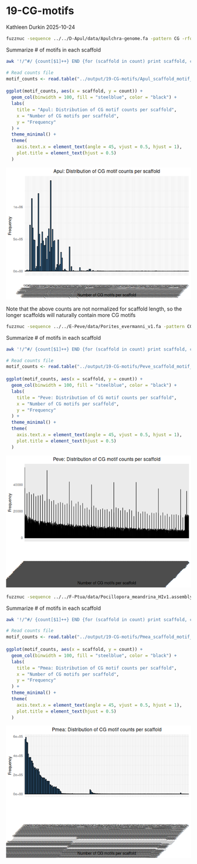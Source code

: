 19-CG-motifs
================
Kathleen Durkin
2025-10-24

``` bash
fuzznuc -sequence ../../D-Apul/data/Apulchra-genome.fa -pattern CG -rformat gff -outfile ../output/19-CG-motifs/Apulchra-genome-CGmotifs.gff
```

Summarize \# of motifs in each scaffold

``` bash
awk '!/^#/ {count[$1]++} END {for (scaffold in count) print scaffold, count[scaffold]}' ../output/19-CG-motifs/Apulchra-genome-CGmotifs.gff | sort -k1,1 > ../output/19-CG-motifs/Apul_scaffold_motif_counts.txt
```

``` r
# Read counts file
motif_counts <- read.table("../output/19-CG-motifs/Apul_scaffold_motif_counts.txt", header = FALSE, col.names = c("scaffold", "count"))

ggplot(motif_counts, aes(x = scaffold, y = count)) +
  geom_col(binwidth = 100, fill = "steelblue", color = "black") +
  labs(
    title = "Apul: Distribution of CG motif counts per scaffold",
    x = "Number of CG motifs per scaffold",
    y = "Frequency"
  ) +
  theme_minimal() +
  theme(
    axis.text.x = element_text(angle = 45, vjust = 0.5, hjust = 1),
    plot.title = element_text(hjust = 0.5)
  )
```

![](19-CG-motifs_files/figure-gfm/unnamed-chunk-3-1.png)<!-- -->

Note that the above counts are not normalized for scaffold length, so
the longer scaffolds will naturally contain more CG motifs

``` bash
fuzznuc -sequence ../../E-Peve/data/Porites_evermanni_v1.fa -pattern CG -rformat gff -outfile ../output/19-CG-motifs/Porites_evermanni_v1_CGmotifs.gff
```

Summarize \# of motifs in each scaffold

``` bash
awk '!/^#/ {count[$1]++} END {for (scaffold in count) print scaffold, count[scaffold]}' ../output/19-CG-motifs/Porites_evermanni_v1_CGmotifs.gff | sort -k1,1 > ../output/19-CG-motifs/Peve_scaffold_motif_counts.txt
```

``` r
# Read counts file
motif_counts <- read.table("../output/19-CG-motifs/Peve_scaffold_motif_counts.txt", header = FALSE, col.names = c("scaffold", "count"))

ggplot(motif_counts, aes(x = scaffold, y = count)) +
  geom_col(binwidth = 100, fill = "steelblue", color = "black") +
  labs(
    title = "Peve: Distribution of CG motif counts per scaffold",
    x = "Number of CG motifs per scaffold",
    y = "Frequency"
  ) +
  theme_minimal() +
  theme(
    axis.text.x = element_text(angle = 45, vjust = 0.5, hjust = 1),
    plot.title = element_text(hjust = 0.5)
  )
```

![](19-CG-motifs_files/figure-gfm/unnamed-chunk-6-1.png)<!-- -->

``` bash
fuzznuc -sequence ../../F-Ptua/data/Pocillopora_meandrina_HIv1.assembly.fa -pattern CG -rformat gff -outfile ../output/19-CG-motifs/Pocillopora_meandrina_HIv1.assembly_CGmotifs.gff
```

Summarize \# of motifs in each scaffold

``` bash
awk '!/^#/ {count[$1]++} END {for (scaffold in count) print scaffold, count[scaffold]}' ../output/19-CG-motifs/Pocillopora_meandrina_HIv1.assembly_CGmotifs.gff | sort -k1,1 > ../output/19-CG-motifs/Pmea_scaffold_motif_counts.txt
```

``` r
# Read counts file
motif_counts <- read.table("../output/19-CG-motifs/Pmea_scaffold_motif_counts.txt", header = FALSE, col.names = c("scaffold", "count"))

ggplot(motif_counts, aes(x = scaffold, y = count)) +
  geom_col(binwidth = 100, fill = "steelblue", color = "black") +
  labs(
    title = "Pmea: Distribution of CG motif counts per scaffold",
    x = "Number of CG motifs per scaffold",
    y = "Frequency"
  ) +
  theme_minimal() +
  theme(
    axis.text.x = element_text(angle = 45, vjust = 0.5, hjust = 1),
    plot.title = element_text(hjust = 0.5)
  )
```

![](19-CG-motifs_files/figure-gfm/unnamed-chunk-9-1.png)<!-- -->
